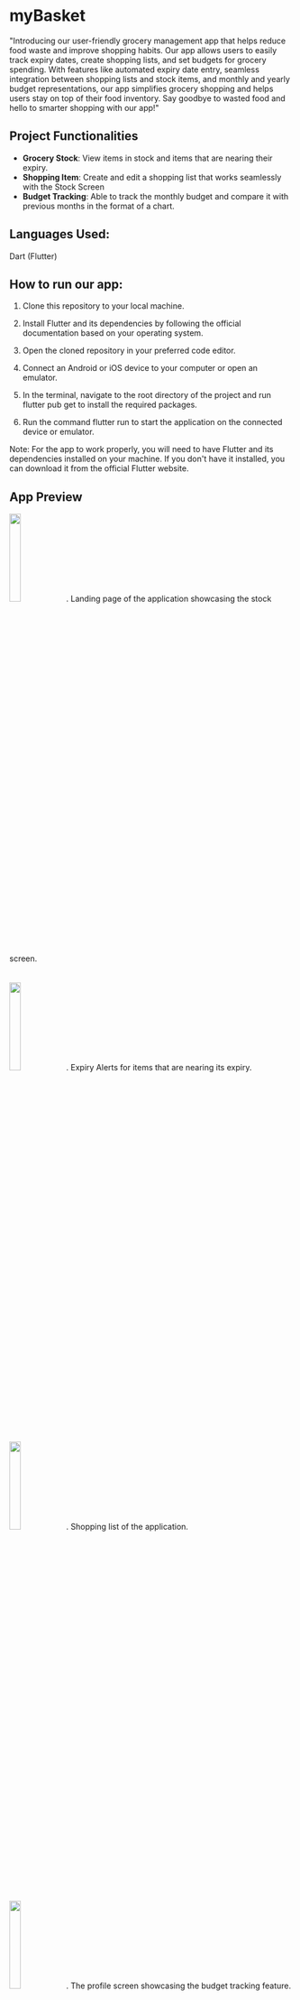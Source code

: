 # myBasket

"Introducing our user-friendly grocery management app that helps reduce food waste and improve shopping habits. Our app allows users to easily track expiry dates, create shopping lists, and set budgets for grocery spending. With features like automated expiry date entry, seamless integration between shopping lists and stock items, and monthly and yearly budget representations, our app simplifies grocery shopping and helps users stay on top of their food inventory. Say goodbye to wasted food and hello to smarter shopping with our app!"

## Project Functionalities
- **Grocery Stock**:
View items in stock and items that are nearing their expiry. 
- **Shopping Item**:
Create and edit a shopping list that works seamlessly with the Stock Screen
- **Budget Tracking**:
Able to track the monthly budget and compare it with previous months in the format of a chart. 

## Languages Used:
Dart (Flutter)

## How to run our app:

1. Clone this repository to your local machine.

2. Install Flutter and its dependencies by following the official documentation based on your operating system.

3. Open the cloned repository in your preferred code editor.

4. Connect an Android or iOS device to your computer or open an emulator.

5. In the terminal, navigate to the root directory of the project and run flutter pub get to install the required packages.

6. Run the command flutter run to start the application on the connected device or emulator.

Note: For the app to work properly, you will need to have Flutter and its dependencies installed on your machine. If you don't have it installed, you can download it from the official Flutter website.

## App Preview

<img src="https://user-images.githubusercontent.com/54789494/229184343-056a7920-8932-4c00-b2b4-6fad4d03f038.png" width=20%>. 
Landing page of the application showcasing the stock screen.  
<br />
<br />
<img src="https://user-images.githubusercontent.com/54789494/229184624-39d79db7-95c6-4c8d-b44d-044606827059.png" width=20%>. 
Expiry Alerts for items that are nearing its expiry.  
<br />
<br />
<img src="https://user-images.githubusercontent.com/54789494/229184712-acc494cf-2290-4d4c-8c95-e2be3a33e112.png" width=20%>. 
Shopping list of the application.  
<br />
<br />
<img src="https://user-images.githubusercontent.com/54789494/229184811-35600b7c-21f4-4dc0-8ee3-2ff6b5dae1da.png" width=20%>. 
The profile screen showcasing the budget tracking feature.
